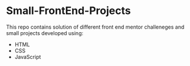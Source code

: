 # Small-FrontEnd-Projects
This repo contains solution of different front end mentor challeneges and small projects developed using:
- HTML
- CSS
- JavaScript
